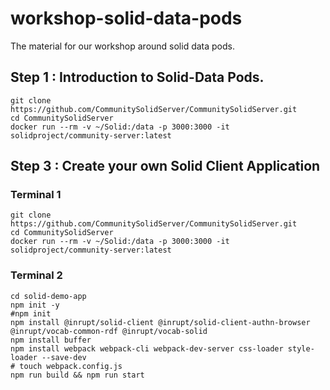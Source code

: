 # workshop-solid-data-pods
The material for our workshop around solid data pods.


## Step 1 : Introduction to Solid-Data Pods.


```
git clone https://github.com/CommunitySolidServer/CommunitySolidServer.git
cd CommunitySolidServer
docker run --rm -v ~/Solid:/data -p 3000:3000 -it solidproject/community-server:latest
```



## Step 3 : Create your own Solid Client Application


### Terminal 1
```
git clone https://github.com/CommunitySolidServer/CommunitySolidServer.git
cd CommunitySolidServer
docker run --rm -v ~/Solid:/data -p 3000:3000 -it solidproject/community-server:latest
```

### Terminal 2
```
cd solid-demo-app
npm init -y
#npm init
npm install @inrupt/solid-client @inrupt/solid-client-authn-browser @inrupt/vocab-common-rdf @inrupt/vocab-solid
npm install buffer
npm install webpack webpack-cli webpack-dev-server css-loader style-loader --save-dev
# touch webpack.config.js
npm run build && npm run start
```
